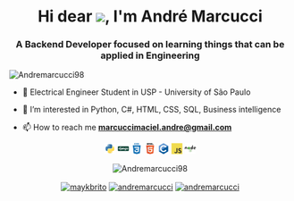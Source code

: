 <h1 align="center">Hi dear <img src="https://raw.githubusercontent.com/kaueMarques/kaueMarques/master/hi.gif" width="30px">, I'm André Marcucci</h1>
<h3 align="center">A Backend Developer focused on learning things that can be applied in Engineering </h3>
<p align="left"> <img src="https://komarev.com/ghpvc/?username=Andremarcucci98" alt="Andremarcucci98" /> </p>

- 🔭 Electrical Engineer Student in USP - University of São Paulo

- 👀 I’m interested in Python, C#, HTML, CSS, SQL, Business intelligence

- 📫 How to reach me **marcuccimaciel.andre@gmail.com**


<p align="center">
<img src="https://raw.githubusercontent.com/devicons/devicon/master/icons/python/python-original.svg" alt="python" width="20" height="20"/>
<img src="https://raw.githubusercontent.com/devicons/devicon/master/icons/django/django-original.svg" alt="django" width="20" height="20"/>
<img src="https://raw.githubusercontent.com/devicons/devicon/master/icons/css3/css3-plain-wordmark.svg" alt="css3"  width="20" height="20"/>
<img src="https://raw.githubusercontent.com/devicons/devicon/master/icons/html5/html5-original-wordmark.svg" alt="html5"  width="20" height="20"/>
<img src="https://raw.githubusercontent.com/devicons/devicon/master/icons/c/c-original.svg" alt="c"  width="20" height="20"/>
<img src="https://raw.githubusercontent.com/devicons/devicon/master/icons/javascript/javascript-original.svg" alt="javascript" width="20" height="20"/>
<img src="https://raw.githubusercontent.com/devicons/devicon/master/icons/nodejs/nodejs-original-wordmark.svg" alt="nodejs" width="20" height="20"/></p><p align="center">
<img src="https://github-readme-stats.vercel.app/api?username=Andremarcucci98&show_icons=true" alt="Andremarcucci98"/> 
</p>

<p align="center">
<a href="https://www.linkedin.com/in/andre-marcucci-maciel-04a0a2207/" target="blank"><img align="center" src="https://cdn.jsdelivr.net/npm/simple-icons@3.0.1/icons/linkedin.svg" alt="maykbrito" height="20" width="20" /></a>
<a href="https://www.fb.com/andremarcucci.maciel" target="blank"><img align="center" src="https://cdn.jsdelivr.net/npm/simple-icons@3.0.1/icons/facebook.svg" alt="andremarcucci" height="20" width="20" /></a>
<a href="https://www.instagram.com/andre.marcucci/" target="blank"><img align="center" src="https://cdn.jsdelivr.net/npm/simple-icons@3.0.1/icons/instagram.svg" alt="andremarcucci" height="20" width="20" /></a>
</p>

<!---
Andremarcucci98/Andremarcucci98 is a ✨ special ✨ repository because its `README.md` (this file) appears on your GitHub profile.
You can click the Preview link to take a look at your changes.
- 👋 Hi, I’m André Marcucci
- 👀 I’m interested in Python, JS, C#, HTML, CSS, DJANGO, NODE
- 🌱 I’m currently learning JS, WebScraping 
- 📫 How to reach me marcuccimaciel.andre@gmail.com
--->
